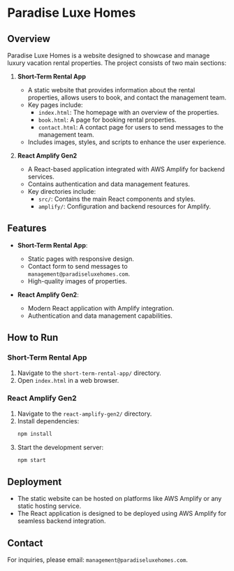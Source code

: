 # Paradise Luxe Homes

## Overview
Paradise Luxe Homes is a website designed to showcase and manage luxury vacation rental properties. The project consists of two main sections:

1. **Short-Term Rental App**
   - A static website that provides information about the rental properties, allows users to book, and contact the management team.
   - Key pages include:
     - `index.html`: The homepage with an overview of the properties.
     - `book.html`: A page for booking rental properties.
     - `contact.html`: A contact page for users to send messages to the management team.
   - Includes images, styles, and scripts to enhance the user experience.

2. **React Amplify Gen2**
   - A React-based application integrated with AWS Amplify for backend services.
   - Contains authentication and data management features.
   - Key directories include:
     - `src/`: Contains the main React components and styles.
     - `amplify/`: Configuration and backend resources for Amplify.

## Features
- **Short-Term Rental App**:
  - Static pages with responsive design.
  - Contact form to send messages to `management@paradiseluxehomes.com`.
  - High-quality images of properties.

- **React Amplify Gen2**:
  - Modern React application with Amplify integration.
  - Authentication and data management capabilities.

## How to Run
### Short-Term Rental App
1. Navigate to the `short-term-rental-app/` directory.
2. Open `index.html` in a web browser.

### React Amplify Gen2
1. Navigate to the `react-amplify-gen2/` directory.
2. Install dependencies:
   ```bash
   npm install
   ```
3. Start the development server:
   ```bash
   npm start
   ```

## Deployment
- The static website can be hosted on platforms like AWS Amplify or any static hosting service.
- The React application is designed to be deployed using AWS Amplify for seamless backend integration.

## Contact
For inquiries, please email: `management@paradiseluxehomes.com`.